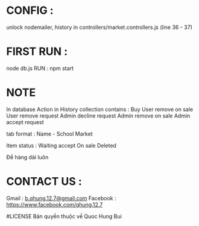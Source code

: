 # CONFIG : 
unlock nodemailer, history in controllers/market.controllers.js (line 36 - 37)
# FIRST RUN :
node db.js
RUN :
npm start


# NOTE
In database
Action in History collection contains :
Buy
User remove on sale
User remove request
Admin decline request
Admin remove on sale 
Admin accept request 

tab format : Name - School Market


Item status : 
Waiting accept
On sale
Deleted

Để hàng dài luôn
# CONTACT US :
Gmail : b.qhung.12.7@gmail.com
Facebook : https://www.facebook.com/qhung.12.7 

#LICENSE
Bản quyền thuộc về Quoc Hung Bui






